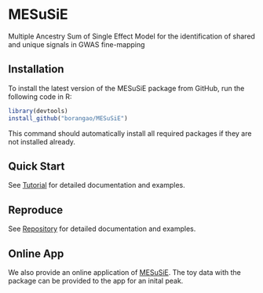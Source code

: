 # MESuSiE

Multiple Ancestry Sum of Single Effect Model for the identification of shared and unique signals in GWAS fine-mapping
  
## Installation

To install the latest version of the MESuSiE package from GitHub, run
the following code in R:

```R
library(devtools)
install_github("borangao/MESuSiE")
```

This command should automatically install all required packages if
they are not installed already.

## Quick Start

See [Tutorial](https://borangao.github.io/meSuSie_Analysis/) for detailed documentation and examples.

## Reproduce

See [Repository](https://github.com/borangao/MESuSiE_Reproduce) for detailed documentation and examples.


## Online App

We also provide an online application of [MESuSiE](https://borangao.shinyapps.io/meSuSie/). The toy data with the package can be provided to the app for an inital peak.
